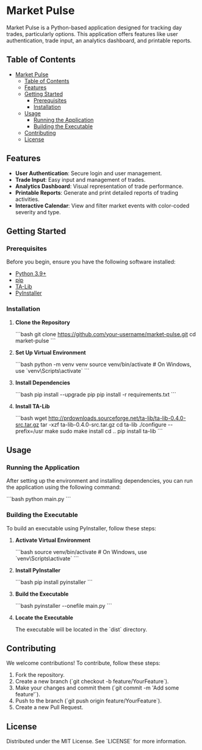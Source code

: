# Market Pulse

Market Pulse is a Python-based application designed for tracking day trades, particularly options. This application offers features like user authentication, trade input, an analytics dashboard, and printable reports.

## Table of Contents

- [Market Pulse](#market-pulse)
  - [Table of Contents](#table-of-contents)
  - [Features](#features)
  - [Getting Started](#getting-started)
    - [Prerequisites](#prerequisites)
    - [Installation](#installation)
  - [Usage](#usage)
    - [Running the Application](#running-the-application)
    - [Building the Executable](#building-the-executable)
  - [Contributing](#contributing)
  - [License](#license)

## Features

- **User Authentication**: Secure login and user management.
- **Trade Input**: Easy input and management of trades.
- **Analytics Dashboard**: Visual representation of trade performance.
- **Printable Reports**: Generate and print detailed reports of trading activities.
- **Interactive Calendar**: View and filter market events with color-coded severity and type.

## Getting Started

### Prerequisites

Before you begin, ensure you have the following software installed:

- [Python 3.9+](https://www.python.org/)
- [pip](https://pip.pypa.io/en/stable/installation/)
- [TA-Lib](http://ta-lib.org/)
- [PyInstaller](https://www.pyinstaller.org/)

### Installation

1. **Clone the Repository**

    \`\`\`bash
    git clone https://github.com/your-username/market-pulse.git
    cd market-pulse
    \`\`\`

2. **Set Up Virtual Environment**

    \`\`\`bash
    python -m venv venv
    source venv/bin/activate  # On Windows, use \`venv\\Scripts\\activate\`
    \`\`\`

3. **Install Dependencies**

    \`\`\`bash
    pip install --upgrade pip
    pip install -r requirements.txt
    \`\`\`

4. **Install TA-Lib**

    \`\`\`bash
    wget http://prdownloads.sourceforge.net/ta-lib/ta-lib-0.4.0-src.tar.gz
    tar -xzf ta-lib-0.4.0-src.tar.gz
    cd ta-lib
    ./configure --prefix=/usr
    make
    sudo make install
    cd ..
    pip install ta-lib
    \`\`\`

## Usage

### Running the Application

After setting up the environment and installing dependencies, you can run the application using the following command:

\`\`\`bash
python main.py
\`\`\`

### Building the Executable

To build an executable using PyInstaller, follow these steps:

1. **Activate Virtual Environment**

    \`\`\`bash
    source venv/bin/activate  # On Windows, use \`venv\\Scripts\\activate\`
    \`\`\`

2. **Install PyInstaller**

    \`\`\`bash
    pip install pyinstaller
    \`\`\`

3. **Build the Executable**

    \`\`\`bash
    pyinstaller --onefile main.py
    \`\`\`

4. **Locate the Executable**

    The executable will be located in the \`dist\` directory.

## Contributing

We welcome contributions! To contribute, follow these steps:

1. Fork the repository.
2. Create a new branch (\`git checkout -b feature/YourFeature\`).
3. Make your changes and commit them (\`git commit -m 'Add some feature'\`).
4. Push to the branch (\`git push origin feature/YourFeature\`).
5. Create a new Pull Request.

## License

Distributed under the MIT License. See \`LICENSE\` for more information.
